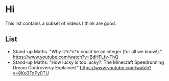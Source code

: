 # Hi

This list contains a subset of videos I think are good.

## List

- Stand-up Maths. "Why π^π^π^π could be an integer (for all we know!)." https://www.youtube.com/watch?v=BdHFLfv-ThQ
- Stand-up Maths. "How lucky is too lucky?: The Minecraft Speedrunning Dream Controversy Explained." https://www.youtube.com/watch?v=8Ko3TdPy0TU
